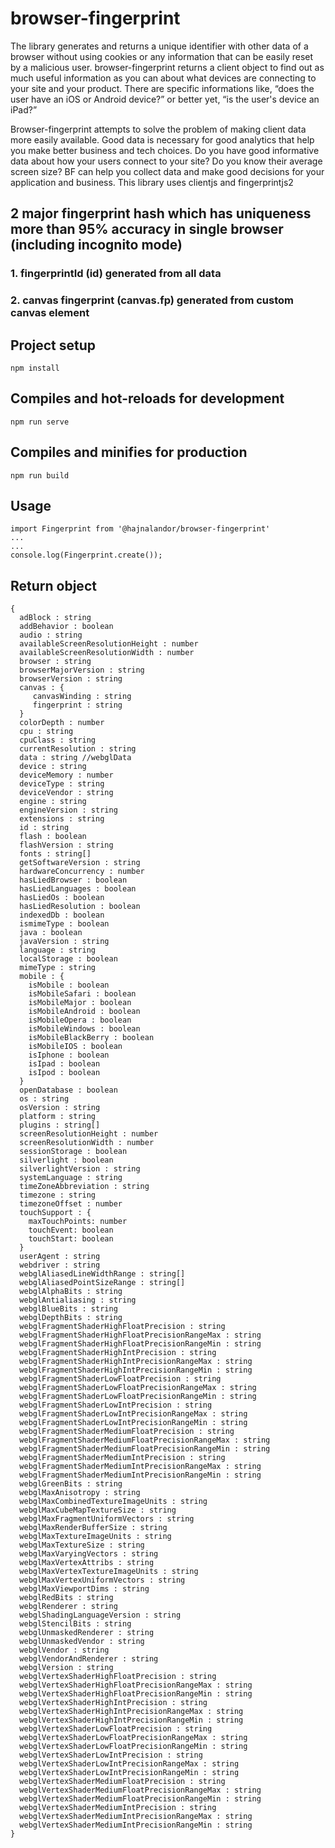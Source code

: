 # browser-fingerprint

The library generates and returns a unique identifier with other data of a browser without using cookies or any information that can be easily reset by a malicious user. 
browser-fingerprint returns a client object to find out as much useful information as you can about what devices are connecting to your site and your product. There are specific informations like, “does the user have an iOS or Android device?” or better yet, “is the user's device an iPad?”

Browser-fingerprint attempts to solve the problem of making client data more easily available. Good data is necessary for good analytics that help you make better business and tech choices. Do you have good informative data about how your users connect to your site? Do you know their average screen size? BF can help you collect data and make good decisions for your application and business.
This library uses clientjs and fingerprintjs2
## 2 major fingerprint hash which has uniqueness more than 95% accuracy in single browser (including incognito mode)
### 1. fingerprintId (id) generated from all data
### 2. canvas fingerprint (canvas.fp) generated from custom canvas element


## Project setup
  ```
  npm install
  ```
## Compiles and hot-reloads for development
  ```
  npm run serve
  ```
## Compiles and minifies for production
  ```
  npm run build
  ```
## Usage
```
import Fingerprint from '@hajnalandor/browser-fingerprint' 
...
...
console.log(Fingerprint.create());
```
## Return object
  ```
  { 
    adBlock : string 
    addBehavior : boolean 
    audio : string 
    availableScreenResolutionHeight : number 
    availableScreenResolutionWidth : number 
    browser : string 
    browserMajorVersion : string
    browserVersion : string 
    canvas : {
       canvasWinding : string 
       fingerprint : string 
    }
    colorDepth : number  
    cpu : string 
    cpuClass : string 
    currentResolution : string 
    data : string //webglData 
    device : string 
    deviceMemory : number 
    deviceType : string 
    deviceVendor : string 
    engine : string 
    engineVersion : string 
    extensions : string 
    id : string 
    flash : boolean 
    flashVersion : string 
    fonts : string[] 
    getSoftwareVersion : string 
    hardwareConcurrency : number 
    hasLiedBrowser : boolean 
    hasLiedLanguages : boolean 
    hasLiedOs : boolean 
    hasLiedResolution : boolean 
    indexedDb : boolean 
    ismimeType : boolean 
    java : boolean 
    javaVersion : string 
    language : string 
    localStorage : boolean 
    mimeType : string 
    mobile : {
      isMobile : boolean 
      isMobileSafari : boolean 
      isMobileMajor : boolean 
      isMobileAndroid : boolean 
      isMobileOpera : boolean 
      isMobileWindows : boolean 
      isMobileBlackBerry : boolean 
      isMobileIOS : boolean 
      isIphone : boolean 
      isIpad : boolean 
      isIpod : boolean
    }
    openDatabase : boolean 
    os : string 
    osVersion : string 
    platform : string 
    plugins : string[] 
    screenResolutionHeight : number
    screenResolutionWidth : number 
    sessionStorage : boolean 
    silverlight : boolean 
    silverlightVersion : string 
    systemLanguage : string 
    timeZoneAbbreviation : string
    timezone : string 
    timezoneOffset : number 
    touchSupport : { 
      maxTouchPoints: number 
      touchEvent: boolean 
      touchStart: boolean 
    } 
    userAgent : string 
    webdriver : string 
    webglAliasedLineWidthRange : string[] 
    webglAliasedPointSizeRange : string[] 
    webglAlphaBits : string 
    webglAntialiasing : string 
    webglBlueBits : string 
    webglDepthBits : string 
    webglFragmentShaderHighFloatPrecision : string 
    webglFragmentShaderHighFloatPrecisionRangeMax : string 
    webglFragmentShaderHighFloatPrecisionRangeMin : string 
    webglFragmentShaderHighIntPrecision : string 
    webglFragmentShaderHighIntPrecisionRangeMax : string 
    webglFragmentShaderHighIntPrecisionRangeMin : string 
    webglFragmentShaderLowFloatPrecision : string 
    webglFragmentShaderLowFloatPrecisionRangeMax : string      
    webglFragmentShaderLowFloatPrecisionRangeMin : string 
    webglFragmentShaderLowIntPrecision : string   
    webglFragmentShaderLowIntPrecisionRangeMax : string   
    webglFragmentShaderLowIntPrecisionRangeMin : string 
    webglFragmentShaderMediumFloatPrecision : string 
    webglFragmentShaderMediumFloatPrecisionRangeMax : string 
    webglFragmentShaderMediumFloatPrecisionRangeMin : string 
    webglFragmentShaderMediumIntPrecision : string 
    webglFragmentShaderMediumIntPrecisionRangeMax : string 
    webglFragmentShaderMediumIntPrecisionRangeMin : string 
    webglGreenBits : string 
    webglMaxAnisotropy : string 
    webglMaxCombinedTextureImageUnits : string   
    webglMaxCubeMapTextureSize : string  
    webglMaxFragmentUniformVectors : string   
    webglMaxRenderBufferSize : string   
    webglMaxTextureImageUnits : string   
    webglMaxTextureSize : string 
    webglMaxVaryingVectors : string 
    webglMaxVertexAttribs : string 
    webglMaxVertexTextureImageUnits : string 
    webglMaxVertexUniformVectors : string 
    webglMaxViewportDims : string 
    webglRedBits : string 
    webglRenderer : string 
    webglShadingLanguageVersion : string 
    webglStencilBits : string 
    webglUnmaskedRenderer : string 
    webglUnmaskedVendor : string 
    webglVendor : string 
    webglVendorAndRenderer : string 
    webglVersion : string 
    webglVertexShaderHighFloatPrecision : string 
    webglVertexShaderHighFloatPrecisionRangeMax : string 
    webglVertexShaderHighFloatPrecisionRangeMin : string 
    webglVertexShaderHighIntPrecision : string 
    webglVertexShaderHighIntPrecisionRangeMax : string 
    webglVertexShaderHighIntPrecisionRangeMin : string 
    webglVertexShaderLowFloatPrecision : string 
    webglVertexShaderLowFloatPrecisionRangeMax : string 
    webglVertexShaderLowFloatPrecisionRangeMin : string 
    webglVertexShaderLowIntPrecision : string 
    webglVertexShaderLowIntPrecisionRangeMax : string 
    webglVertexShaderLowIntPrecisionRangeMin : string 
    webglVertexShaderMediumFloatPrecision : string 
    webglVertexShaderMediumFloatPrecisionRangeMax : string 
    webglVertexShaderMediumFloatPrecisionRangeMin : string 
    webglVertexShaderMediumIntPrecision : string 
    webglVertexShaderMediumIntPrecisionRangeMax : string 
    webglVertexShaderMediumIntPrecisionRangeMin : string 
  }
```
